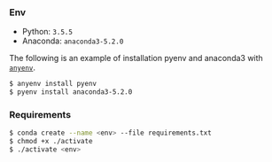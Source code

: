 ### Env

+ Python: `3.5.5`
+ Anaconda: `anaconda3-5.2.0`

The following is an example of installation pyenv and anaconda3 with [`anyenv`](https://github.com/riywo/anyenv).

```sh
$ anyenv install pyenv
$ pyenv install anaconda3-5.2.0
```

### Requirements

```sh
$ conda create --name <env> --file requirements.txt
$ chmod +x ./activate
$ ./activate <env>
```
